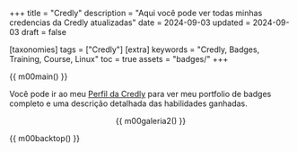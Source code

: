 +++
title = "Credly"
description = "Aqui você pode ver todas minhas credencias da Credly atualizadas"
date = 2024-09-03
updated = 2024-09-03
draft = false

[taxonomies]
tags = ["Credly"]
[extra]
keywords = "Credly, Badges, Training, Course, Linux"
toc = true
assets = "badges/"
+++

{{ m00main() }}

Você pode ir ao meu [Perfil da Credly](https://www.credly.com/users/luis-ricardo-martinez-diaz) para ver meu portfolio de badges completo e uma descrição detalhada das habilidades ganhadas.

<div style="text-align: center;">

{{ m00galeria2() }}

</div>

{{ m00backtop() }}
